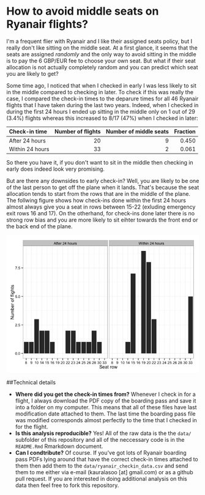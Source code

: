 



# How to avoid middle seats on Ryanair flights?

I'm a frequent flier with Ryanair and I like their assigned seats policy, but I really don't like sitting on the middle seat. At a first glance, it seems that the seats are assigned *randomly* and the only way to avoid sitting in the middle is to pay the 6 GBP/EUR fee to choose your own seat. But what if their seat allocation is not actually completely random and you can predict which seat you are likely to get? 

Some time ago, I noticed that when I checked in early I was less likely to sit in the middle compared to checking in later. To check if this was really the case, I compared the check-in times to the deparure times for all 46 Ryanair flights that I have taken during the last two years. Indeed, when I checked in during the first 24 hours I ended up sitting in the middle only on 1 out of 29 (3.4%) flights whereas this increased to 8/17 (47%) when I checked in later:


|Check-in time   | Number of flights| Number of middle seats| Fraction|
|:---------------|-----------------:|----------------------:|--------:|
|After 24 hours  |                20|                      9|    0.450|
|Within 24 hours |                33|                      2|    0.061|
So there you have it, if you don't want to sit in the middle then checking in early does indeed look very promising.

But are there any downsides to early check-in? Well, you are likely to be one of the last person to get off the plane when it lands. That's because the seat allocation tends to start from the rows that are in the middle of the plane. The follwing figure shows how check-ins done within the first 24 hours almost always give you a seat in rows between 15-22 (exluding emergency exit rows 16 and 17). On the otherhand, for check-ins done later there is no strong row bias and you are more likely to sit eihter towards the front end or the back end of the plane.

![](README_files/figure-html/unnamed-chunk-3-1.png) 

##Technical details
* **Where did you get the check-in times from?** Whenever I check in for a flight, I always download the PDF copy of the boarding pass and save it into a folder on my computer. This means that all of these files have last modification date attached to them. The last time the boarding pass file was modified corresponds almost perfectly to the time that I checked in for the flight.
* **Is this analysis reproducible?** Yes! All of the raw data is the the `data/` subfolder of this repository and all of the neccessary code is in the `README.Rmd` Rmarkdown document.
* **Can I condtribute?** Of course. If you've got lots of Ryanair boarding pass PDFs lying around that have the correct check-in times attached to them then add them to the `data/ryanair_checkin_data.csv` and send them to me either via e-mail (kauralasoo [at] gmail.com) or as a github pull request. If you are interested in doing additional analysis on this data then feel free to fork this repository.



